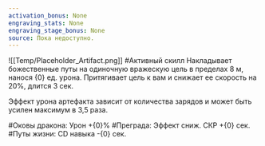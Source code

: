 ```yaml
---
activation_bonus: None
engraving_stats: None
engraving_stage_bonus: None
source: Пока недоступно.
---
```

![[Temp/Placeholder_Artifact.png]]
#Активный скилл
Накладывает божественные путы на одиночную вражескую цель в пределах 8 м, нанося {0} ед. урона. Притягивает цель к вам и снижает ее скорость на 20%, длится 3 сек.

Эффект урона артефакта зависит от количества зарядов и может быть усилен максимум в 3,5 раза.

#Оковы дракона: 
Урон +{0}%
#Преграда: 
Эффект сниж. СКР +{0} сек.
#Путы жизни: 
CD навыка -{0} сек.
